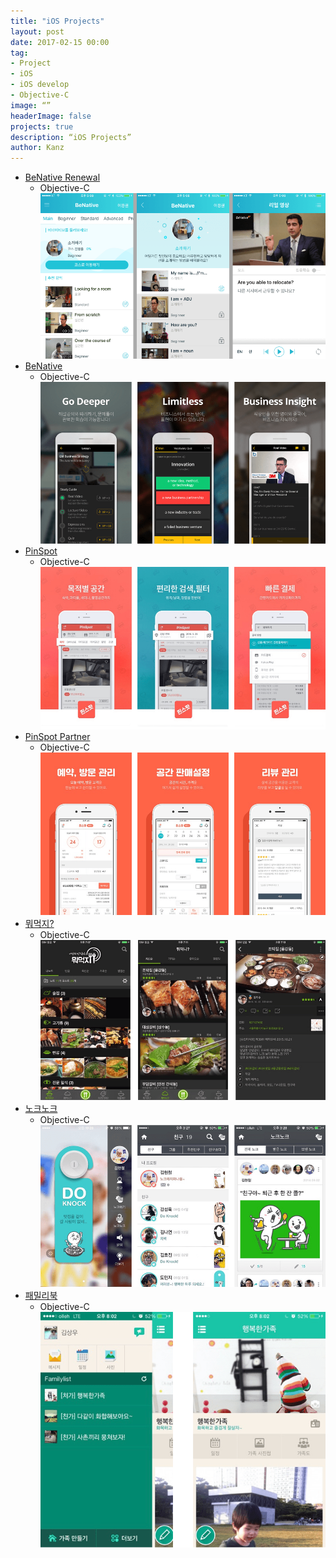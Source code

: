 ```yaml
---
title: "iOS Projects"
layout: post
date: 2017-02-15 00:00
tag: 
- Project
- iOS
- iOS develop
- Objective-C
image: “”
headerImage: false
projects: true
description: “iOS Projects”
author: Kanz
---
```


* [BeNative Renewal](https://itunes.apple.com/kr/app/bineitibeu-geullobeol-gieob/id915310665?mt=8)
	* Objective-C  
	![BeNative](../assets/images/projects/benative_renewal.png)
* [BeNative](https://itunes.apple.com/kr/app/bineitibeu-geullobeol-gieob/id915310665?mt=8)
	* Objective-C  
	![BeNative](../assets/images/projects/benative.png)
* [PinSpot](https://itunes.apple.com/kr/app/pinseupas-pinspot-sesang-modeungos/id1033106216?mt=8)
	* Objective-C  
	![PinSpot](../assets/images/projects/pinspot.png) 
* [PinSpot Partner](https://itunes.apple.com/kr/app/pinseupas-pateuneo/id1117260351?mt=8)
	* Objective-C  
	![PinSpot Partner](../assets/images/projects/partner.png)  
* [뭐먹지?](https://itunes.apple.com/kr/app/mwomeogji/id1051623108?mt=8)
	* Objective-C    
	![뭐먹지](../assets/images/projects/foodnote.png) 
* [노크노크](https://itunes.apple.com/kr/app/nokeunokeu/id922396277?mt=8)
	* Objective-C   
	![노크노크](../assets/images/projects/knock.png)
* [패밀리북](https://itunes.apple.com/kr/app/paemillibug/id588633215?mt=8)
	* Objective-C   
	![패밀리북](../assets/images/projects/familybook.png)